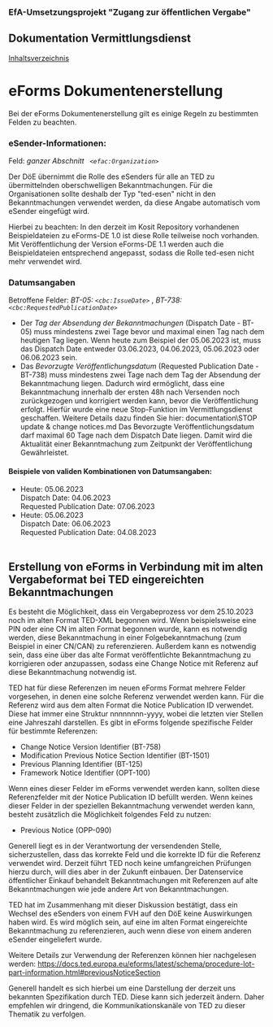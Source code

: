 ### EfA-Umsetzungsprojekt "Zugang zur öffentlichen Vergabe"
## Dokumentation Vermittlungsdienst
[Inhaltsverzeichnis](/documentation/documentation.md)
<br>

# eForms Dokumentenerstellung

Bei der eForms Dokumentenerstellung gilt es einige Regeln zu bestimmten Felden zu beachten.

### eSender-Informationen:

Feld: *ganzer Abschnitt ``` <efac:Organization>```*

Der DöE übernimmt die Rolle des eSenders für alle an TED zu übermittelnden oberschwelligen Bekanntmachungen. Für die Organisationen sollte deshalb der Typ "ted-esen" nicht in den Bekanntmachungen verwendet werden, da diese Angabe automatisch vom eSender eingefügt wird. 

Hierbei zu beachten: In den derzeit im Kosit Repository vorhandenen Beispieldateien zu eForms-DE 1.0 ist diese Rolle teilweise noch vorhanden. Mit Veröffentlichung der Version eForms-DE 1.1 werden auch die Beispieldateien entsprechend angepasst, sodass die Rolle ted-esen nicht mehr verwendet wird. 
<br>

### Datumsangaben

Betroffene Felder: *BT-05: ``` <cbc:IssueDate> ```* , *BT-738: ``` <cbc:RequestedPublicationDate>```*

- Der *Tag der Absendung der Bekanntmachungen* (Dispatch Date - BT-05) muss mindestens zwei Tage bevor und maximal einen Tag nach dem heutigen Tag liegen. Wenn heute zum Beispiel der 05.06.2023 ist, muss das Dispatch Date entweder 03.06.2023, 04.06.2023, 05.06.2023 oder 06.06.2023 sein. 
- Das *Bevorzugte Veröffentlichungsdatum* (Requested Publication Date - BT-738) muss mindestens zwei Tage nach dem Tag der Absendung der Bekanntmachung liegen. Dadurch wird ermöglicht, dass eine Bekanntmachung innerhalb der ersten 48h nach Versenden noch zurückgezogen und korrigiert werden kann, bevor die Veröffentlichung erfolgt. Hierfür wurde eine neue Stop-Funktion im Vermittlungsdienst geschaffen. Weitere Details dazu finden Sie hier: documentation\STOP update & change notices.md
Das Bevorzugte Veröffentlichungsdatum darf maximal 60 Tage nach dem Dispatch Date liegen. Damit wird die Aktualität einer Bekanntmachung zum Zeitpunkt der Veröffentlichung Gewährleistet.

#### Beispiele von validen Kombinationen von Datumsangaben:

- Heute: 05.06.2023 <br>
Dispatch Date: 04.06.2023<br>
Requested Publication Date: 07.06.2023<br>
- Heute: 05.06.2023<br>
Dispatch Date: 06.06.2023<br>
Requested Publication Date: 04.08.2023
<br><br>

## Erstellung von eForms in Verbindung mit im alten Vergabeformat bei TED eingereichten Bekanntmachungen

Es besteht die Möglichkeit, dass ein Vergabeprozess vor dem 25.10.2023 noch im alten Format TED-XML begonnen wird. Wenn beispielsweise eine PIN oder eine CN im alten Format begonnen wurde, kann es notwendig werden, diese Bekanntmachung in einer Folgebekanntmachung (zum Beispiel in einer CN/CAN) zu referenzieren. Außerdem kann es notwendig sein, dass eine über das alte Format veröffentlichte Bekanntmachung zu korrigieren oder anzupassen, sodass eine Change Notice mit Referenz auf diese Bekanntmachung notwendig ist. 

TED hat für diese Referenzen im neuen eForms Format mehrere Felder vorgesehen, in denen eine solche Referenz verwendet werden kann. Für die Referenz wird aus dem alten Format die Notice Publication ID verwendet. Diese hat immer eine Struktur nnnnnnnn-yyyy, wobei die letzten vier Stellen eine Jahreszahl darstellen. Es gibt in eForms folgende spezifische Felder für bestimmte Referenzen: 

- Change Notice Version Identifier (BT-758)
- Modification Previous Notice Section Identifier (BT-1501)
- Previous Planning Identifier (BT-125)
- Framework Notice Identifier (OPT-100)

Wenn eines dieser Felder im eForms verwendet werden kann, sollten diese Referenzfelder mit der Notice Publication ID befüllt werden. Wenn keines dieser Felder in der speziellen Bekanntmachung verwendet werden kann, besteht zusätzlich die Möglichkeit folgendes Feld zu nutzen:
- Previous Notice (OPP-090)

Generell liegt es in der Verantwortung der versendenden Stelle, sicherzustellen, dass das korrekte Feld und die korrekte ID für die Referenz verwendet wird. Derzeit führt TED noch keine umfangreichen Prüfungen hierzu durch, will dies aber in der Zukunft einbauen. Der Datenservice öffentlicher Einkauf behandelt Bekanntmachungen mit Referenzen auf alte Bekanntmachungen wie jede andere Art von Bekanntmachungen. 

TED hat im Zusammenhang mit dieser Diskussion bestätigt, dass ein Wechsel des eSenders von einem FVH auf den DöE keine Auswirkungen haben wird. Es wird möglich sein, auf eine im alten Format eingereichte Bekanntmachung zu referenzieren, auch wenn diese von einem anderen eSender eingeliefert wurde. 

Weitere Details zur Verwendung der Referenzen können hier nachgelesen werden: https://docs.ted.europa.eu/eforms/latest/schema/procedure-lot-part-information.html#previousNoticeSection

Generell handelt es sich hierbei um eine Darstellung der derzeit uns bekannten Spezifikation durch TED. Diese kann sich jederzeit ändern. Daher empfehlen wir dringend, die Kommunikationskanäle von TED zu dieser Thematik zu verfolgen. 
